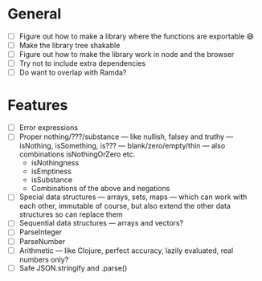 # General

- [ ] Figure out how to make a library where the functions are exportable 😅
- [ ] Make the library tree shakable
- [ ] Figure out how to make the library work in node and the browser
- [ ] Try not to include extra dependencies
- [ ] Do want to overlap with Ramda?

# Features

- [ ] Error expressions
- [ ] Proper nothing/???/substance — like nullish, falsey and truthy — isNothing, isSomething, is??? — blank/zero/empty/thin — also combinations isNothingOrZero etc.
    - isNothingness
    - isEmptiness
    - isSubstance
    - Combinations of the above and negations
- [ ] Special data structures — arrays, sets, maps — which can work with each other, immutable of course, but also extend the other data structures so can replace them
- [ ] Sequential data structures — arrays and vectors?
- [ ] ParseInteger
- [ ] ParseNumber
- [ ] Arithmetic — like Clojure, perfect accuracy, lazily evaluated, real numbers only?
- [ ] Safe JSON.stringify and .parse()
